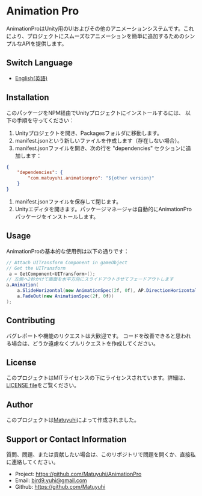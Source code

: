 # Animation Pro
AnimationProはUnity用のUIおよびその他のアニメーションシステムです。これにより、プロジェクトにスムーズなアニメーションを簡単に追加するためのシンプルなAPIを提供します。

## Switch Language
- [English(英語)](./README.md)
## Installation

このパッケージをNPM経由でUnityプロジェクトにインストールするには、
以下の手順を守ってください：

1. Unityプロジェクトを開き、Packagesフォルダに移動します。
2. manifest.jsonという新しいファイルを作成します（存在しない場合）。
3. manifest.jsonファイルを開き、次の行を "dependencies" セクションに追加します：
```json
{
    "dependencies": {
        "com.matuyuhi.animationpro": "${other version}"
    }
}
```

1. manifest.jsonファイルを保存して閉じます。
2. Unityエディタを開きます。パッケージマネージャは自動的にAnimationProパッケージをインストールします。

## Usage

AnimationProの基本的な使用例は以下の通りです：

``` csharp
// Attach UITransform Component in gameObject
// Get the UITransform
 a = GetComponent<UITransform>();
// 左側へ2秒かけて画面を水平方向にスライドアウトさせてフェードアウトします
a.Animation(
    a.SlideHorizontal(new AnimationSpec(2f, 0f), AP.DirectionHorizontal.Left) + 
    a.FadeOut(new AnimationSpec(2f, 0f))
);
```
## Contributing
バグレポートや機能のリクエストは大歓迎です。
コードを改善できると思われる場合は、どうか遠慮なくプルリクエストを作成してください。
## License
このプロジェクトはMITライセンスの下にライセンスされています。詳細は、[LICENSE file](./LICENSE)をご覧ください。

## Author
このプロジェクトは[Matuyuhi](https://github.com/Matuyuhi)によって作成されました。

## Support or Contact Information
質問、問題、または貢献したい場合は、このリポジトリで問題を開くか、直接私に連絡してください。
- Project: https://github.com/Matuyuhi/AnimationPro
- Email: bird9.yuhi@gmail.com
- Github: https://github.com/Matuyuhi